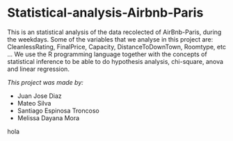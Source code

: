 # Statistical-analysis-Airbnb-Paris

This is an statistical analysis of the data recolected of AirBnb-Paris, during the weekdays. Some of the variables that we analyse in this project are: CleanlessRating, FinalPrice, Capacity, DistanceToDownTown, Roomtype,  etc ... We use the R programming language together with the concepts of statistical inference to be able to do hypothesis analysis, chi-square, anova and linear regression.


*This project was made by:*

* Juan Jose Diaz
* Mateo Silva 
* Santiago Espinosa Troncoso
* Melissa Dayana Mora

hola